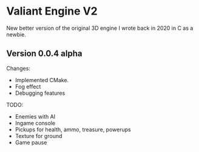 # Valiant Engine V2
New better version of the original 3D engine I wrote back in 2020 in C as a newbie.

## Version 0.0.4 alpha
Changes:
- Implemented CMake.
- Fog effect
- Debugging features

TODO:
- Enemies with AI
- Ingame console
- Pickups for health, ammo, treasure, powerups
- Texture for ground
- Game pause
